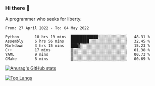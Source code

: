 ### Hi there 👋

<!--
**shejialuo/shejialuo** is a ✨ _special_ ✨ repository because its `README.md` (this file) appears on your GitHub profile.

Here are some ideas to get you started:

- 🔭 I’m currently working on ...
- 🌱 I’m currently learning ...
- 👯 I’m looking to collaborate on ...
- 🤔 I’m looking for help with ...
- 💬 Ask me about ...
- 📫 How to reach me: ...
- 😄 Pronouns: ...
- ⚡ Fun fact: ...
-->

A programmer who seeks for liberty.

<!--START_SECTION:waka-->

```text
From: 27 April 2022 - To: 04 May 2022

Python       10 hrs 19 mins  ████████████░░░░░░░░░░░░░   48.31 %
Assembly     6 hrs 56 mins   ████████░░░░░░░░░░░░░░░░░   32.45 %
Markdown     3 hrs 15 mins   ███▓░░░░░░░░░░░░░░░░░░░░░   15.23 %
C++          17 mins         ▒░░░░░░░░░░░░░░░░░░░░░░░░   01.38 %
YAML         9 mins          ▒░░░░░░░░░░░░░░░░░░░░░░░░   00.73 %
CMake        8 mins          ▒░░░░░░░░░░░░░░░░░░░░░░░░   00.69 %
```

<!--END_SECTION:waka-->

[![Anurag's GitHub stats](https://github-readme-stats.vercel.app/api?username=shejialuo&show_icons=true&theme=dracula)](https://github.com/anuraghazra/github-readme-stats)

[![Top Langs](https://github-readme-stats.vercel.app/api/top-langs/?username=shejialuo&layout=compact&hide=javascript,html,css,typescript,tex,python,shell,assembly,java)](https://github.com/anuraghazra/github-readme-stats)
